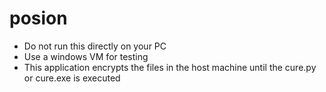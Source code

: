 # posion

* Do not run this directly on your PC
* Use a windows VM for testing
* This application encrypts the files in the host machine until the cure.py or cure.exe is executed
